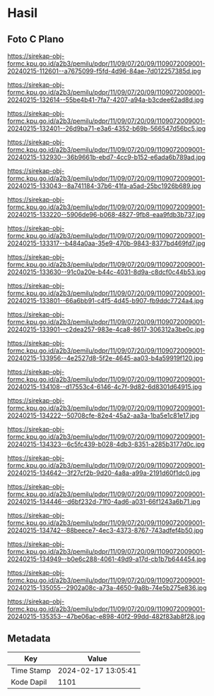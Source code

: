 # Hasil

## Foto C Plano

https://sirekap-obj-formc.kpu.go.id/a2b3/pemilu/pdpr/11/09/07/20/09/1109072009001-20240215-112601--a7675099-f5fd-4d96-84ae-7d012257385d.jpg

https://sirekap-obj-formc.kpu.go.id/a2b3/pemilu/pdpr/11/09/07/20/09/1109072009001-20240215-132614--55be4b41-7fa7-4207-a94a-b3cdee62ad8d.jpg

https://sirekap-obj-formc.kpu.go.id/a2b3/pemilu/pdpr/11/09/07/20/09/1109072009001-20240215-132401--26d9ba71-e3a6-4352-b69b-566547d56bc5.jpg

https://sirekap-obj-formc.kpu.go.id/a2b3/pemilu/pdpr/11/09/07/20/09/1109072009001-20240215-132930--36b9661b-ebd7-4cc9-b152-e6ada6b789ad.jpg

https://sirekap-obj-formc.kpu.go.id/a2b3/pemilu/pdpr/11/09/07/20/09/1109072009001-20240215-133043--8a741184-37b6-41fa-a5ad-25bc1926b689.jpg

https://sirekap-obj-formc.kpu.go.id/a2b3/pemilu/pdpr/11/09/07/20/09/1109072009001-20240215-133220--5906de96-b068-4827-9fb8-eaa9fdb3b737.jpg

https://sirekap-obj-formc.kpu.go.id/a2b3/pemilu/pdpr/11/09/07/20/09/1109072009001-20240215-133317--b484a0aa-35e9-470b-9843-8377bd469fd7.jpg

https://sirekap-obj-formc.kpu.go.id/a2b3/pemilu/pdpr/11/09/07/20/09/1109072009001-20240215-133630--91c0a20e-b44c-4031-8d9a-c8dcf0c44b53.jpg

https://sirekap-obj-formc.kpu.go.id/a2b3/pemilu/pdpr/11/09/07/20/09/1109072009001-20240215-133801--66a6bb91-c4f5-4d45-b907-fb9ddc7724a4.jpg

https://sirekap-obj-formc.kpu.go.id/a2b3/pemilu/pdpr/11/09/07/20/09/1109072009001-20240215-133901--c2dea257-983e-4ca8-8617-306312a3be0c.jpg

https://sirekap-obj-formc.kpu.go.id/a2b3/pemilu/pdpr/11/09/07/20/09/1109072009001-20240215-133956--4e2527d8-5f2e-4645-aa03-b4a59919f120.jpg

https://sirekap-obj-formc.kpu.go.id/a2b3/pemilu/pdpr/11/09/07/20/09/1109072009001-20240215-134108--d17553c4-6146-4c7f-9d82-6d8301d64915.jpg

https://sirekap-obj-formc.kpu.go.id/a2b3/pemilu/pdpr/11/09/07/20/09/1109072009001-20240215-134222--50708cfe-82e4-45a2-aa3a-1ba5e1c81e17.jpg

https://sirekap-obj-formc.kpu.go.id/a2b3/pemilu/pdpr/11/09/07/20/09/1109072009001-20240215-134323--6c5fc439-b028-4db3-8351-a285b3177d0c.jpg

https://sirekap-obj-formc.kpu.go.id/a2b3/pemilu/pdpr/11/09/07/20/09/1109072009001-20240215-134642--3f27cf2b-9d20-4a8a-a99a-2191d60f1dc0.jpg

https://sirekap-obj-formc.kpu.go.id/a2b3/pemilu/pdpr/11/09/07/20/09/1109072009001-20240215-134446--d6bf232d-71f0-4ad6-a031-66f1243a6b71.jpg

https://sirekap-obj-formc.kpu.go.id/a2b3/pemilu/pdpr/11/09/07/20/09/1109072009001-20240215-134742--88beece7-4ec3-4373-8767-743adfef4b50.jpg

https://sirekap-obj-formc.kpu.go.id/a2b3/pemilu/pdpr/11/09/07/20/09/1109072009001-20240215-134949--b0e6c288-4061-49d9-a17d-cb1b7b644454.jpg

https://sirekap-obj-formc.kpu.go.id/a2b3/pemilu/pdpr/11/09/07/20/09/1109072009001-20240215-135055--2902a08c-a73a-4650-9a8b-74e5b275e836.jpg

https://sirekap-obj-formc.kpu.go.id/a2b3/pemilu/pdpr/11/09/07/20/09/1109072009001-20240215-135353--47be06ac-e898-40f2-99dd-482f83ab8f28.jpg


## Metadata

| Key        | Value               |
| ---------- | ------------------- |
| Time Stamp | 2024-02-17 13:05:41 |
| Kode Dapil | 1101                |



